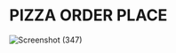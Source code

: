 # PIZZA ORDER PLACE 
![Screenshot (347)](https://user-images.githubusercontent.com/80530004/133561004-ab43beb8-4ead-4659-b6aa-fd35aad7a912.png)
